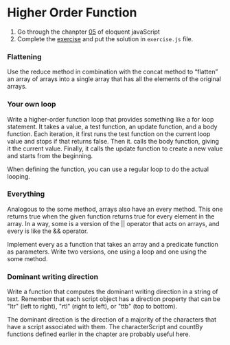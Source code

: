 # Higher Order Function

1. Go through the chanpter [05](https://eloquentjavascript.net/05_higher_order.html) of eloquent javaScript
2. Complete the [exercise](https://eloquentjavascript.net/05_higher_order.html#h_TcUD2vzyMe) and put the solution in `exercise.js` file.

### Flattening
Use the reduce method in combination with the concat method to “flatten” an array of arrays into a single array that has all the elements of the original arrays.

### Your own loop
Write a higher-order function loop that provides something like a for loop statement. It takes a value, a test function, an update function, and a body function. Each iteration, it first runs the test function on the current loop value and stops if that returns false. Then it. calls the body function, giving it the current value. Finally, it calls the update function to create a new value and starts from the beginning.

When defining the function, you can use a regular loop to do the actual looping.



### Everything
Analogous to the some method, arrays also have an every method. This one returns true when the given function returns true for every element in the array. In a way, some is a version of the || operator that acts on arrays, and every is like the && operator.

Implement every as a function that takes an array and a predicate function as parameters. Write two versions, one using a loop and one using the some method.


### Dominant writing direction
Write a function that computes the dominant writing direction in a string of text. Remember that each script object has a direction property that can be "ltr" (left to right), "rtl" (right to left), or "ttb" (top to bottom).

The dominant direction is the direction of a majority of the characters that have a script associated with them. The characterScript and countBy functions defined earlier in the chapter are probably useful here.
